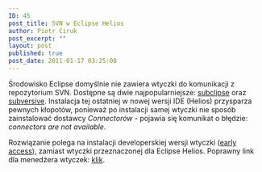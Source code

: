 ```yaml
---
ID: 45
post_title: SVN w Eclipse Helios
author: Piotr Ciruk
post_excerpt: ""
layout: post
published: true
post_date: 2011-01-17 03:25:08
---
```

Środowisko Eclipse domyślnie nie zawiera wtyczki do komunikacji z repozytorium SVN. Dostępne są dwie najpopularniejsze: <a href="http://subclipse.tigris.org/">subclipse</a> oraz <a href="http://www.eclipse.org/subversive/">subversive</a>. 
Instalacja tej ostatniej w nowej wersji IDE (Helios) przysparza pewnych kłopotów, ponieważ po instalacji samej wtyczki nie sposób zainstalować dostawcy <em>Connectorów </em>- pojawia się komunikat o błędzie: <em>connectors are not available</em>. 

Rozwiązanie polega na instalacji developerskiej wersji wtyczki (<a href="http://www.eclipse.org/subversive/downloads.php#early_access">early access</a>), zamiast wtyczki przeznaczonej dla Eclipse Helios. Poprawny link dla menedżera wtyczek: <a href="http://download.eclipse.org/technology/subversive/0.7/update-site/">klik</a>.